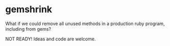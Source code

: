 gemshrink
=========

What if we could remove all unused methods in a production ruby program, including from gems?

NOT READY! Ideas and code are welcome.
